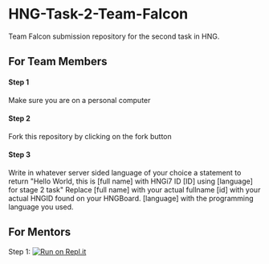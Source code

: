 # HNG-Task-2-Team-Falcon
Team Falcon submission repository for the second task in HNG.

## For Team Members 
#### Step 1
Make sure you are on a personal computer
#### Step 2
Fork this repository by clicking on the fork button
#### Step 3
Write in whatever server sided language of your choice a statement to return "Hello World, this is [full name] with HNGi7 ID [ID] using [language] for stage 2 task"
Replace
[full name] with your actual fullname
[id] with your actual HNGID found on your HNGBoard.
[language] with the programming language you used.

## For Mentors
Step 1:
[![Run on Repl.it](https://repl.it/badge/github/oceanuella2020/HNG-Task-2-Team-Falcon)](https://repl.it/github/oceanuella2020/HNG-Task-2-Team-Falcon)
